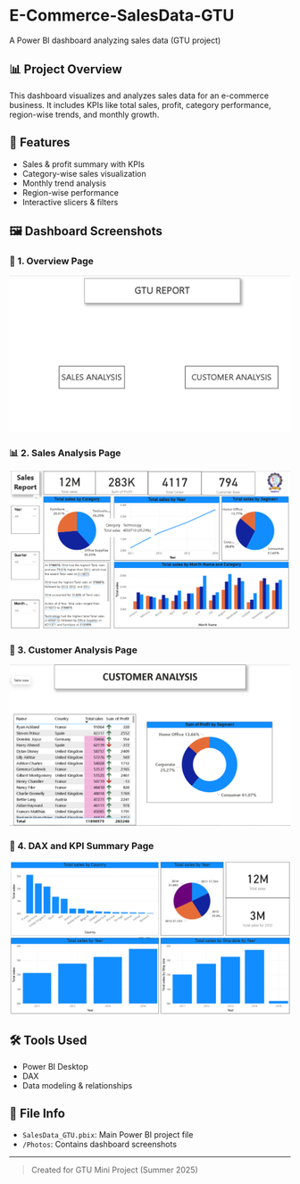 # E-Commerce-SalesData-GTU

A Power BI dashboard analyzing sales data (GTU project)

## 📊 Project Overview
This dashboard visualizes and analyzes sales data for an e-commerce business. It includes KPIs like total sales, profit, category performance, region-wise trends, and monthly growth.

## 📌 Features
- Sales & profit summary with KPIs
- Category-wise sales visualization
- Monthly trend analysis
- Region-wise performance
- Interactive slicers & filters

## 🖼️ Dashboard Screenshots

### 📌 1. Overview Page
![Overview Page](Photos/OverviewPage.png)  

### 📊 2. Sales Analysis Page
![Sales Analysis](Photos/Sales%20Analysis.png)

### 👥 3. Customer Analysis Page
![Customer Analysis](Photos/Customer%20Analysis.png)

### 📐 4. DAX and KPI Summary Page
![DAX Page](Photos/DAX.png)


## 🛠️ Tools Used
- Power BI Desktop
- DAX
- Data modeling & relationships

## 📁 File Info
- `SalesData_GTU.pbix`: Main Power BI project file
- `/Photos`: Contains dashboard screenshots

---

> Created for GTU Mini Project (Summer 2025)

